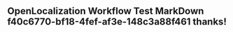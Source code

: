 <properties
ms.topic="hero-topic"
ms.test1="hero-topic"
ms.test2="test"/>

## OpenLocalization Workflow Test MarkDown f40c6770-bf18-4fef-af3e-148c3a88f461 thanks!
